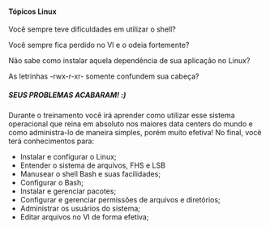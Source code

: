 #### Tópicos Linux 

Você sempre teve dificuldades em utilizar o shell?

Você sempre fica perdido no VI e o odeia fortemente?

Não sabe como instalar aquela dependência de sua aplicação no Linux?

As letrinhas -rwx-r-xr- somente confundem sua cabeça?

##### SEUS PROBLEMAS ACABARAM! :)

Durante o treinamento você irá aprender como utilizar esse sistema
operacional que reina em absoluto nos maiores data centers do mundo e
como administra-lo de maneira simples, porém muito efetiva!
No final, você terá conhecimentos para:

- Instalar e configurar o Linux;
- Entender o sistema de arquivos, FHS e LSB
- Manusear o shell Bash e suas facilidades;
- Configurar o Bash;
- Instalar e gerenciar pacotes;
- Configurar e gerenciar permissões de arquivos e diretórios;
- Administrar os usuários do sistema;
- Editar arquivos no VI de forma efetiva;

